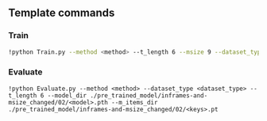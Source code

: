 ## Template commands

### Train

```bash
!python Train.py --method <method> --t_length 6 --msize 9 --dataset_type <dataset_type>

```

### Evaluate

```
!python Evaluate.py --method <method> --dataset_type <dataset_type> --t_length 6 --model_dir ./pre_trained_model/inframes-and-msize_changed/02/<model>.pth --m_items_dir ./pre_trained_model/inframes-and-msize_changed/02/<keys>.pt
```
